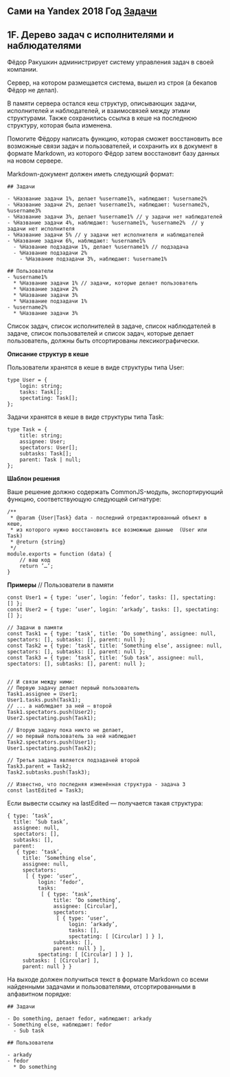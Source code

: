 ## Сами на Yandex 2018 Год [Задачи](https://contest.yandex.ru/hiring/contest/10824/enter/)

## 1F. Дерево задач с исполнителями и наблюдателями

Фёдор Ракушкин администрирует систему управления задач в своей компании.

Сервер, на котором размещается система, вышел из строя (а бекапов Фёдор не делал).

В памяти сервера остался кеш структур, описывающих задачи, исполнителей и наблюдателей, и взаимосвязей между этими структурами. Также сохранились ссылка в кеше на последнюю структуру, которая была изменена.

Помогите Фёдору написать функцию, которая сможет восстановить все возможные связи задач и пользователей, и сохранить их в документ в формате Markdown, из которого Фёдор затем восстановит базу данных на новом сервере.

Markdown-документ должен иметь следующий формат:

```
## Задачи

- %Название задачи 1%, делает %username1%, наблюдают: %username2%
- %Название задачи 2%, делает %username1%, наблюдают: %username2%, %username3%
- %Название задачи 3%, делает %username1% // у задачи нет наблюдателей
- %Название задачи 4%, наблюдают: %username1%, %username2%  // у задачи нет исполнителя
- %Название задачи 5% // у задачи нет исполнителя и наблюдателей
- %Название задачи 6%, наблюдают: %username1%
  - %Название подзадачи 1%, делает %username1% // подзадача
  - %Название подзадачи 2%
    - %Название подзадачи 3%, наблюдают: %username1%

## Пользователи
- %username1%
  * %Название задачи 1% // задачи, которые делает пользователь
  * %Название задачи 2%
  * %Название задачи 3%
  * %Название подзадачи 1%
- %username2%
  * %Название задачи 3%
```

Список задач, список исполнителей в задаче, список наблюдателей в задаче, список пользователей и список задач, которые делает пользователь, должны быть отсортированы лексикографически.

**Описание структур в кеше**

Пользователи хранятся в кеше в виде структуры типа User:

```
type User = {
    login: string;
    tasks: Task[];
    spectating: Task[];
};
```

Задачи хранятся в кеше в виде структуры типа Task:

```
type Task = {
    title: string;
    assignee: User;
    spectators: User[];
    subtasks: Task[];
    parent: Task | null;
};
```

**Шаблон решения**

Ваше решение должно содержать CommonJS-модуль, экспортирующий функцию, соответствующую следующей сигнатуре:

```
/**
 * @param {User|Task} data - последний отредактированный объект в кеше,
 * из которого нужно восстановить все возможные данные  (User или Task)
 * @return {string}
 */
module.exports = function (data) {
    // ваш код
    return ’…’;
}
```

**Примеры**
// Пользователи в памяти
```
const User1 = { type: ’user’, login: ’fedor’, tasks: [], spectating: [] };
const User2 = { type: ’user’, login: ’arkady’, tasks: [], spectating: [] };

// Задачи в памяти
const Task1 = { type: ’task’, title: ’Do something’, assignee: null, spectators: [], subtasks: [], parent: null };
const Task2 = { type: ’task’, title: ’Something else’, assignee: null, spectators: [], subtasks: [], parent: null };
const Task3 = { type: ’task’, title: ’Sub task’, assignee: null, spectators: [], subtasks: [], parent: null };


// И связи между ними:
// Первую задачу делает первый пользователь
Task1.assignee = User1;
User1.tasks.push(Task1);
// ... а наблюдает за ней — второй
Task1.spectators.push(User2);
User2.spectating.push(Task1);

// Вторую задачу пока никто не делает,
// но первый пользователь за ней наблюдает
Task2.spectators.push(User1);
User1.spectating.push(Task2);

// Третья задача является подзадачей второй
Task3.parent = Task2;
Task2.subtasks.push(Task3);

// Известно, что последняя изменённая структура - задача 3
const lastEdited = Task3;
```

Если вывести ссылку на lastEdited — получается такая структура:

```
{ type: ’task’,
  title: ’Sub task’,
  assignee: null,
  spectators: [],
  subtasks: [],
  parent:
   { type: ’task’,
     title: ’Something else’,
     assignee: null,
     spectators:
      [ { type: ’user’,
          login: ’fedor’,
          tasks:
           [ { type: ’task’,
               title: ’Do something’,
               assignee: [Circular],
               spectators:
                [ { type: ’user’,
                    login: ’arkady’,
                    tasks: [],
                    spectating: [ [Circular] ] } ],
               subtasks: [],
               parent: null } ],
          spectating: [ [Circular] ] } ],
     subtasks: [ [Circular] ],
     parent: null } }
```

На выходе должен получиться текст в формате Markdown со всеми найденными задачами и пользователями, отсортированными в алфавитном порядке:

```
## Задачи

- Do something, делает fedor, наблюдают: arkady
- Something else, наблюдают: fedor
  - Sub task

## Пользователи

- arkady
- fedor
  * Do something
```